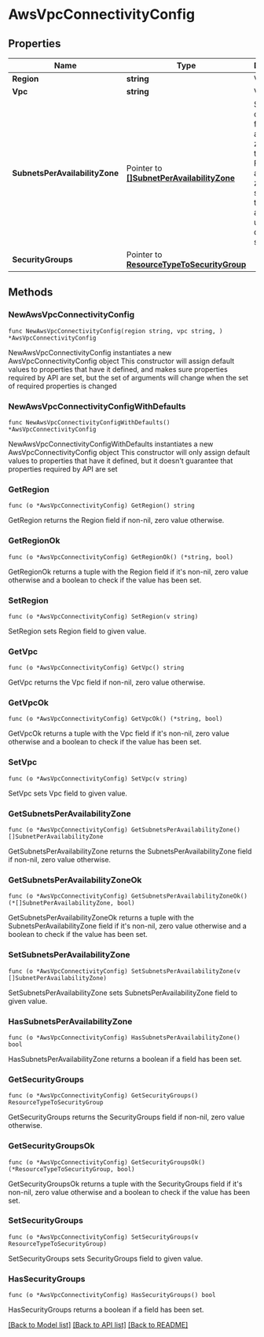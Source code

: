 # AwsVpcConnectivityConfig

## Properties

Name | Type | Description | Notes
------------ | ------------- | ------------- | -------------
**Region** | **string** | VPC region. | 
**Vpc** | **string** | VPC ID. | 
**SubnetsPerAvailabilityZone** | Pointer to [**[]SubnetPerAvailabilityZone**](SubnetPerAvailabilityZone.md) | Subnets to configure for availability zones in the VPC. For availability zones not specified in this list, Eon attempts to use the default subnet.  | [optional] 
**SecurityGroups** | Pointer to [**ResourceTypeToSecurityGroup**](ResourceTypeToSecurityGroup.md) |  | [optional] 

## Methods

### NewAwsVpcConnectivityConfig

`func NewAwsVpcConnectivityConfig(region string, vpc string, ) *AwsVpcConnectivityConfig`

NewAwsVpcConnectivityConfig instantiates a new AwsVpcConnectivityConfig object
This constructor will assign default values to properties that have it defined,
and makes sure properties required by API are set, but the set of arguments
will change when the set of required properties is changed

### NewAwsVpcConnectivityConfigWithDefaults

`func NewAwsVpcConnectivityConfigWithDefaults() *AwsVpcConnectivityConfig`

NewAwsVpcConnectivityConfigWithDefaults instantiates a new AwsVpcConnectivityConfig object
This constructor will only assign default values to properties that have it defined,
but it doesn't guarantee that properties required by API are set

### GetRegion

`func (o *AwsVpcConnectivityConfig) GetRegion() string`

GetRegion returns the Region field if non-nil, zero value otherwise.

### GetRegionOk

`func (o *AwsVpcConnectivityConfig) GetRegionOk() (*string, bool)`

GetRegionOk returns a tuple with the Region field if it's non-nil, zero value otherwise
and a boolean to check if the value has been set.

### SetRegion

`func (o *AwsVpcConnectivityConfig) SetRegion(v string)`

SetRegion sets Region field to given value.


### GetVpc

`func (o *AwsVpcConnectivityConfig) GetVpc() string`

GetVpc returns the Vpc field if non-nil, zero value otherwise.

### GetVpcOk

`func (o *AwsVpcConnectivityConfig) GetVpcOk() (*string, bool)`

GetVpcOk returns a tuple with the Vpc field if it's non-nil, zero value otherwise
and a boolean to check if the value has been set.

### SetVpc

`func (o *AwsVpcConnectivityConfig) SetVpc(v string)`

SetVpc sets Vpc field to given value.


### GetSubnetsPerAvailabilityZone

`func (o *AwsVpcConnectivityConfig) GetSubnetsPerAvailabilityZone() []SubnetPerAvailabilityZone`

GetSubnetsPerAvailabilityZone returns the SubnetsPerAvailabilityZone field if non-nil, zero value otherwise.

### GetSubnetsPerAvailabilityZoneOk

`func (o *AwsVpcConnectivityConfig) GetSubnetsPerAvailabilityZoneOk() (*[]SubnetPerAvailabilityZone, bool)`

GetSubnetsPerAvailabilityZoneOk returns a tuple with the SubnetsPerAvailabilityZone field if it's non-nil, zero value otherwise
and a boolean to check if the value has been set.

### SetSubnetsPerAvailabilityZone

`func (o *AwsVpcConnectivityConfig) SetSubnetsPerAvailabilityZone(v []SubnetPerAvailabilityZone)`

SetSubnetsPerAvailabilityZone sets SubnetsPerAvailabilityZone field to given value.

### HasSubnetsPerAvailabilityZone

`func (o *AwsVpcConnectivityConfig) HasSubnetsPerAvailabilityZone() bool`

HasSubnetsPerAvailabilityZone returns a boolean if a field has been set.

### GetSecurityGroups

`func (o *AwsVpcConnectivityConfig) GetSecurityGroups() ResourceTypeToSecurityGroup`

GetSecurityGroups returns the SecurityGroups field if non-nil, zero value otherwise.

### GetSecurityGroupsOk

`func (o *AwsVpcConnectivityConfig) GetSecurityGroupsOk() (*ResourceTypeToSecurityGroup, bool)`

GetSecurityGroupsOk returns a tuple with the SecurityGroups field if it's non-nil, zero value otherwise
and a boolean to check if the value has been set.

### SetSecurityGroups

`func (o *AwsVpcConnectivityConfig) SetSecurityGroups(v ResourceTypeToSecurityGroup)`

SetSecurityGroups sets SecurityGroups field to given value.

### HasSecurityGroups

`func (o *AwsVpcConnectivityConfig) HasSecurityGroups() bool`

HasSecurityGroups returns a boolean if a field has been set.


[[Back to Model list]](../README.md#documentation-for-models) [[Back to API list]](../README.md#documentation-for-api-endpoints) [[Back to README]](../README.md)


